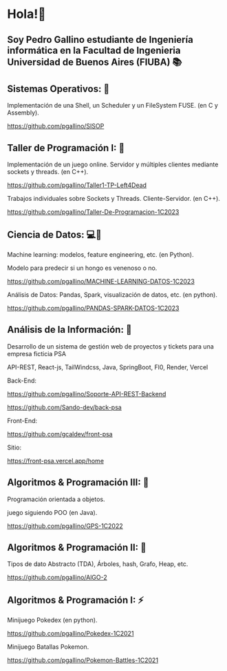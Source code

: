 # Hola!👋 
## Soy Pedro Gallino estudiante de Ingeniería informática en la Facultad de Ingenieria Universidad de Buenos Aires (FIUBA) 📚

## Sistemas Operativos: 🐧

Implementación de una Shell, un Scheduler y un FileSystem FUSE. (en C y Assembly).

https://github.com/pgallino/SISOP

## Taller de Programación I: 🛜

Implementación de un juego online. Servidor y múltiples clientes mediante sockets y threads. (en C++).

https://github.com/pgallino/Taller1-TP-Left4Dead

Trabajos individuales sobre Sockets y Threads. Cliente-Servidor. (en C++).

https://github.com/pgallino/Taller-De-Programacion-1C2023

## Ciencia de Datos: 💻🧪

Machine learning: modelos, feature engineering, etc. (en Python).

Modelo para predecir si un hongo es venenoso o no.

https://github.com/pgallino/MACHINE-LEARNING-DATOS-1C2023

Análisis de Datos: Pandas, Spark, visualización de datos, etc. (en python).

https://github.com/pgallino/PANDAS-SPARK-DATOS-1C2023

## Análisis de la Información: 📄

Desarrollo de un sistema de gestión web de proyectos y tickets para una empresa ficticia PSA

API-REST, React-js, TailWindcss, Java, SpringBoot, Fl0, Render, Vercel

Back-End:

https://github.com/pgallino/Soporte-API-REST-Backend 

https://github.com/Sando-dev/back-psa


Front-End: 

https://github.com/gcaldev/front-psa

Sitio:

https://front-psa.vercel.app/home

## Algoritmos & Programación III: 👾

Programación orientada a objetos.

juego siguiendo POO (en Java).

https://github.com/pgallino/GPS-1C2022

## Algoritmos & Programación II: 🌲

Tipos de dato Abstracto (TDA), Árboles, hash, Grafo, Heap, etc.

https://github.com/pgallino/AlGO-2

## Algoritmos & Programación I: ⚡

Minijuego Pokedex (en python).

https://github.com/pgallino/Pokedex-1C2021

Minijuego Batallas Pokemon.

https://github.com/pgallino/Pokemon-Battles-1C2021

<!--
**pgallino/pgallino** is a ✨ _special_ ✨ repository because its `README.md` (this file) appears on your GitHub profile.

Here are some ideas to get you started:

- 🔭 I’m currently working on ...
- 🌱 I’m currently learning ...
- 👯 I’m looking to collaborate on ...
- 🤔 I’m looking for help with ...
- 💬 Ask me about ...
- 📫 How to reach me: ...
- 😄 Pronouns: ...
- ⚡ Fun fact: ...
-->
